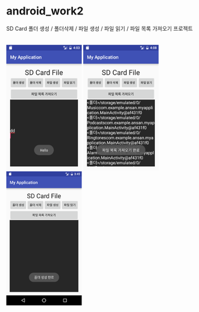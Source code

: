 # android_work2
SD Card 폴더 생성 / 폴더삭제 / 파일 생성 / 파일 읽기 / 파일 목록 가져오기 프로젝트<br><br><br>
<img src="https://github.com/parksoobin/android_work2/blob/master/app/pics/a.png?raw=true" width=200/>
<img src="https://github.com/parksoobin/android_work2/blob/master/app/pics/b.png?raw=true" width=200/>
<img src="https://github.com/parksoobin/android_work2/blob/master/app/pics/c.png?raw=true" width=200/>
